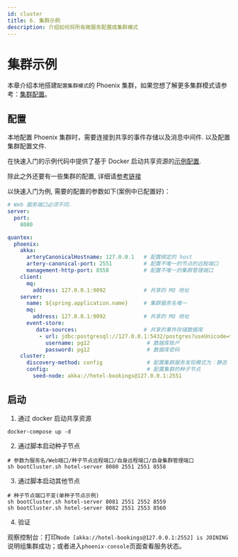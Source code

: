 ```yaml
---
id: cluster
title: 6. 集群示例
description: 介绍如何将所有微服务配置成集群模式
---
```


# 集群示例

本章介绍本地搭建`配置集群模式`的 Phoenix 集群，如果您想了解更多集群模式请参考：[集群配置](/docs/phoenix-core/phoenix-cluster-manager)。

## 配置
本地配置 Phoenix 集群时，需要连接到共享的事件存储以及消息中间件. 以及配置集群配置文件.

在快速入门的示例代码中提供了基于 Docker 启动共享资源的[示例配置](https://github.com/PhoenixIQ/hotel-booking/blob/main/docker-compose.yml). 

除此之外还要有一些集群的配置, 详细请[参考链接](/docs/phoenix-core/phoenix-cluster-manager#config)

以快速入门为例, 需要的配置的参数如下(案例中已配置好)：

```yaml
# Web 服务端口必须不同.
server: 
  port: 
    8080

quantex:
  phoenix:
    akka:
      arteryCanonicalHostname: 127.0.0.1   # 配置绑定的 host
      artery-canonical-port: 2551          # 配置不唯一的节点的远程端口
      management-http-port: 8558           # 配置不唯一的集群管理端口
    client:
      mq:
        address: 127.0.0.1:9092            # 共享的 MQ 地址            
    server:
      name: ${spring.application.name}     # 集群服务名唯一
      mq:
        address: 127.0.0.1:9092            # 共享的 MQ 地址       
      event-store:
         data-sources:                     # 共享的事件存储数据库
          - url: jdbc:postgresql://127.0.0.1:5432/postgres?useUnicode=true&characterEncoding=utf-8&verifyServerCertificate=false&useSSL=false&requireSSL=false
            username: pg12                  # 数据库账户
            password: pg12                  # 数据库密码
    cluster:       
      discovery-method: config              # 配置集群服务发现模式为：静态 
      config:                               # 配置集群的种子节点
        seed-node: akka://hotel-bookings@127.0.0.1:2551
```

## 启动

1. 通过 docker 启动共享资源

```shell
docker-compose up -d
```

2. 通过脚本启动种子节点
```shell
# 参数为服务名/Web端口/种子节点远程端口/自身远程端口/自身集群管理端口
sh bootCluster.sh hotel-server 8080 2551 2551 8558
```

3. 通过脚本启动其他节点

```shell
# 种子节点端口不变(单种子节点示例)
sh bootCluster.sh hotel-server 8081 2551 2552 8559
sh bootCluster.sh hotel-server 8082 2551 2553 8560
```

4. 验证

观察控制台：打印`Node [akka://hotel-bookings@127.0.0.1:2552] is JOINING` 说明组集群成功；或者进入`phoenix-console`页面查看服务状态。

